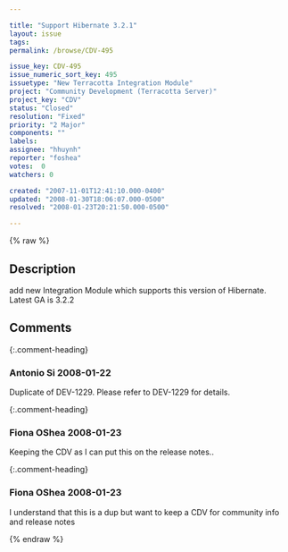 ```yaml
---

title: "Support Hibernate 3.2.1"
layout: issue
tags: 
permalink: /browse/CDV-495

issue_key: CDV-495
issue_numeric_sort_key: 495
issuetype: "New Terracotta Integration Module"
project: "Community Development (Terracotta Server)"
project_key: "CDV"
status: "Closed"
resolution: "Fixed"
priority: "2 Major"
components: ""
labels: 
assignee: "hhuynh"
reporter: "foshea"
votes:  0
watchers: 0

created: "2007-11-01T12:41:10.000-0400"
updated: "2008-01-30T18:06:07.000-0500"
resolved: "2008-01-23T20:21:50.000-0500"

---
```




{% raw %}



## Description

<div markdown="1" class="description">

add new Integration Module which supports this version of Hibernate. Latest GA is 3.2.2

</div>

## Comments


{:.comment-heading}
### **Antonio Si** <span class="date">2008-01-22</span>

<div markdown="1" class="comment">

Duplicate of DEV-1229. Please refer to DEV-1229 for details.

</div>


{:.comment-heading}
### **Fiona OShea** <span class="date">2008-01-23</span>

<div markdown="1" class="comment">

Keeping the CDV as I can put this on the release notes..

</div>


{:.comment-heading}
### **Fiona OShea** <span class="date">2008-01-23</span>

<div markdown="1" class="comment">

I understand that this is a dup but want to keep a CDV for community info and release notes

</div>



{% endraw %}
